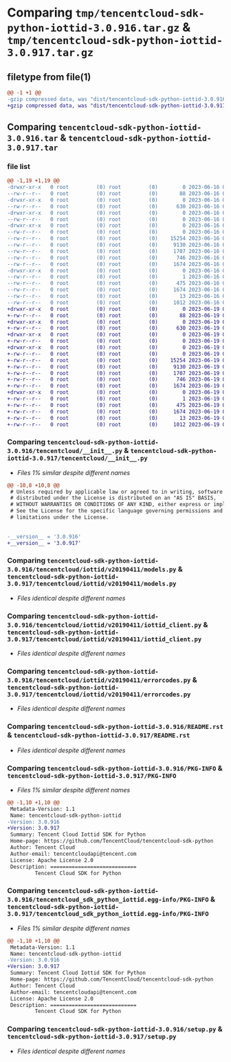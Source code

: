 # Comparing `tmp/tencentcloud-sdk-python-iottid-3.0.916.tar.gz` & `tmp/tencentcloud-sdk-python-iottid-3.0.917.tar.gz`

## filetype from file(1)

```diff
@@ -1 +1 @@
-gzip compressed data, was "dist/tencentcloud-sdk-python-iottid-3.0.916.tar", last modified: Fri Jun 16 00:36:01 2023, max compression
+gzip compressed data, was "dist/tencentcloud-sdk-python-iottid-3.0.917.tar", last modified: Mon Jun 19 00:27:48 2023, max compression
```

## Comparing `tencentcloud-sdk-python-iottid-3.0.916.tar` & `tencentcloud-sdk-python-iottid-3.0.917.tar`

### file list

```diff
@@ -1,19 +1,19 @@
-drwxr-xr-x   0 root         (0) root         (0)        0 2023-06-16 00:36:01.000000 tencentcloud-sdk-python-iottid-3.0.916/
--rw-r--r--   0 root         (0) root         (0)       88 2023-06-16 00:36:01.000000 tencentcloud-sdk-python-iottid-3.0.916/setup.cfg
-drwxr-xr-x   0 root         (0) root         (0)        0 2023-06-16 00:36:01.000000 tencentcloud-sdk-python-iottid-3.0.916/tencentcloud/
--rw-r--r--   0 root         (0) root         (0)      630 2023-06-16 00:36:01.000000 tencentcloud-sdk-python-iottid-3.0.916/tencentcloud/__init__.py
-drwxr-xr-x   0 root         (0) root         (0)        0 2023-06-16 00:36:01.000000 tencentcloud-sdk-python-iottid-3.0.916/tencentcloud/iottid/
--rw-r--r--   0 root         (0) root         (0)        0 2023-06-16 00:36:01.000000 tencentcloud-sdk-python-iottid-3.0.916/tencentcloud/iottid/__init__.py
-drwxr-xr-x   0 root         (0) root         (0)        0 2023-06-16 00:36:01.000000 tencentcloud-sdk-python-iottid-3.0.916/tencentcloud/iottid/v20190411/
--rw-r--r--   0 root         (0) root         (0)        0 2023-06-16 00:36:01.000000 tencentcloud-sdk-python-iottid-3.0.916/tencentcloud/iottid/v20190411/__init__.py
--rw-r--r--   0 root         (0) root         (0)    15254 2023-06-16 00:36:01.000000 tencentcloud-sdk-python-iottid-3.0.916/tencentcloud/iottid/v20190411/models.py
--rw-r--r--   0 root         (0) root         (0)     9130 2023-06-16 00:36:01.000000 tencentcloud-sdk-python-iottid-3.0.916/tencentcloud/iottid/v20190411/iottid_client.py
--rw-r--r--   0 root         (0) root         (0)     1707 2023-06-16 00:36:01.000000 tencentcloud-sdk-python-iottid-3.0.916/tencentcloud/iottid/v20190411/errorcodes.py
--rw-r--r--   0 root         (0) root         (0)      746 2023-06-16 00:36:01.000000 tencentcloud-sdk-python-iottid-3.0.916/README.rst
--rw-r--r--   0 root         (0) root         (0)     1674 2023-06-16 00:36:01.000000 tencentcloud-sdk-python-iottid-3.0.916/PKG-INFO
-drwxr-xr-x   0 root         (0) root         (0)        0 2023-06-16 00:36:01.000000 tencentcloud-sdk-python-iottid-3.0.916/tencentcloud_sdk_python_iottid.egg-info/
--rw-r--r--   0 root         (0) root         (0)        1 2023-06-16 00:36:01.000000 tencentcloud-sdk-python-iottid-3.0.916/tencentcloud_sdk_python_iottid.egg-info/dependency_links.txt
--rw-r--r--   0 root         (0) root         (0)      475 2023-06-16 00:36:01.000000 tencentcloud-sdk-python-iottid-3.0.916/tencentcloud_sdk_python_iottid.egg-info/SOURCES.txt
--rw-r--r--   0 root         (0) root         (0)     1674 2023-06-16 00:36:01.000000 tencentcloud-sdk-python-iottid-3.0.916/tencentcloud_sdk_python_iottid.egg-info/PKG-INFO
--rw-r--r--   0 root         (0) root         (0)       13 2023-06-16 00:36:01.000000 tencentcloud-sdk-python-iottid-3.0.916/tencentcloud_sdk_python_iottid.egg-info/top_level.txt
--rw-r--r--   0 root         (0) root         (0)     1012 2023-06-16 00:36:01.000000 tencentcloud-sdk-python-iottid-3.0.916/setup.py
+drwxr-xr-x   0 root         (0) root         (0)        0 2023-06-19 00:27:48.000000 tencentcloud-sdk-python-iottid-3.0.917/
+-rw-r--r--   0 root         (0) root         (0)       88 2023-06-19 00:27:48.000000 tencentcloud-sdk-python-iottid-3.0.917/setup.cfg
+drwxr-xr-x   0 root         (0) root         (0)        0 2023-06-19 00:27:48.000000 tencentcloud-sdk-python-iottid-3.0.917/tencentcloud/
+-rw-r--r--   0 root         (0) root         (0)      630 2023-06-19 00:27:47.000000 tencentcloud-sdk-python-iottid-3.0.917/tencentcloud/__init__.py
+drwxr-xr-x   0 root         (0) root         (0)        0 2023-06-19 00:27:48.000000 tencentcloud-sdk-python-iottid-3.0.917/tencentcloud/iottid/
+-rw-r--r--   0 root         (0) root         (0)        0 2023-06-19 00:27:47.000000 tencentcloud-sdk-python-iottid-3.0.917/tencentcloud/iottid/__init__.py
+drwxr-xr-x   0 root         (0) root         (0)        0 2023-06-19 00:27:48.000000 tencentcloud-sdk-python-iottid-3.0.917/tencentcloud/iottid/v20190411/
+-rw-r--r--   0 root         (0) root         (0)        0 2023-06-19 00:27:47.000000 tencentcloud-sdk-python-iottid-3.0.917/tencentcloud/iottid/v20190411/__init__.py
+-rw-r--r--   0 root         (0) root         (0)    15254 2023-06-19 00:27:47.000000 tencentcloud-sdk-python-iottid-3.0.917/tencentcloud/iottid/v20190411/models.py
+-rw-r--r--   0 root         (0) root         (0)     9130 2023-06-19 00:27:47.000000 tencentcloud-sdk-python-iottid-3.0.917/tencentcloud/iottid/v20190411/iottid_client.py
+-rw-r--r--   0 root         (0) root         (0)     1707 2023-06-19 00:27:47.000000 tencentcloud-sdk-python-iottid-3.0.917/tencentcloud/iottid/v20190411/errorcodes.py
+-rw-r--r--   0 root         (0) root         (0)      746 2023-06-19 00:27:47.000000 tencentcloud-sdk-python-iottid-3.0.917/README.rst
+-rw-r--r--   0 root         (0) root         (0)     1674 2023-06-19 00:27:48.000000 tencentcloud-sdk-python-iottid-3.0.917/PKG-INFO
+drwxr-xr-x   0 root         (0) root         (0)        0 2023-06-19 00:27:48.000000 tencentcloud-sdk-python-iottid-3.0.917/tencentcloud_sdk_python_iottid.egg-info/
+-rw-r--r--   0 root         (0) root         (0)        1 2023-06-19 00:27:48.000000 tencentcloud-sdk-python-iottid-3.0.917/tencentcloud_sdk_python_iottid.egg-info/dependency_links.txt
+-rw-r--r--   0 root         (0) root         (0)      475 2023-06-19 00:27:48.000000 tencentcloud-sdk-python-iottid-3.0.917/tencentcloud_sdk_python_iottid.egg-info/SOURCES.txt
+-rw-r--r--   0 root         (0) root         (0)     1674 2023-06-19 00:27:48.000000 tencentcloud-sdk-python-iottid-3.0.917/tencentcloud_sdk_python_iottid.egg-info/PKG-INFO
+-rw-r--r--   0 root         (0) root         (0)       13 2023-06-19 00:27:48.000000 tencentcloud-sdk-python-iottid-3.0.917/tencentcloud_sdk_python_iottid.egg-info/top_level.txt
+-rw-r--r--   0 root         (0) root         (0)     1012 2023-06-19 00:27:47.000000 tencentcloud-sdk-python-iottid-3.0.917/setup.py
```

### Comparing `tencentcloud-sdk-python-iottid-3.0.916/tencentcloud/__init__.py` & `tencentcloud-sdk-python-iottid-3.0.917/tencentcloud/__init__.py`

 * *Files 1% similar despite different names*

```diff
@@ -10,8 +10,8 @@
 # Unless required by applicable law or agreed to in writing, software
 # distributed under the License is distributed on an "AS IS" BASIS,
 # WITHOUT WARRANTIES OR CONDITIONS OF ANY KIND, either express or implied.
 # See the License for the specific language governing permissions and
 # limitations under the License.
 
 
-__version__ = '3.0.916'
+__version__ = '3.0.917'
```

### Comparing `tencentcloud-sdk-python-iottid-3.0.916/tencentcloud/iottid/v20190411/models.py` & `tencentcloud-sdk-python-iottid-3.0.917/tencentcloud/iottid/v20190411/models.py`

 * *Files identical despite different names*

### Comparing `tencentcloud-sdk-python-iottid-3.0.916/tencentcloud/iottid/v20190411/iottid_client.py` & `tencentcloud-sdk-python-iottid-3.0.917/tencentcloud/iottid/v20190411/iottid_client.py`

 * *Files identical despite different names*

### Comparing `tencentcloud-sdk-python-iottid-3.0.916/tencentcloud/iottid/v20190411/errorcodes.py` & `tencentcloud-sdk-python-iottid-3.0.917/tencentcloud/iottid/v20190411/errorcodes.py`

 * *Files identical despite different names*

### Comparing `tencentcloud-sdk-python-iottid-3.0.916/README.rst` & `tencentcloud-sdk-python-iottid-3.0.917/README.rst`

 * *Files identical despite different names*

### Comparing `tencentcloud-sdk-python-iottid-3.0.916/PKG-INFO` & `tencentcloud-sdk-python-iottid-3.0.917/PKG-INFO`

 * *Files 1% similar despite different names*

```diff
@@ -1,10 +1,10 @@
 Metadata-Version: 1.1
 Name: tencentcloud-sdk-python-iottid
-Version: 3.0.916
+Version: 3.0.917
 Summary: Tencent Cloud Iottid SDK for Python
 Home-page: https://github.com/TencentCloud/tencentcloud-sdk-python
 Author: Tencent Cloud
 Author-email: tencentcloudapi@tencent.com
 License: Apache License 2.0
 Description: ============================
         Tencent Cloud SDK for Python
```

### Comparing `tencentcloud-sdk-python-iottid-3.0.916/tencentcloud_sdk_python_iottid.egg-info/PKG-INFO` & `tencentcloud-sdk-python-iottid-3.0.917/tencentcloud_sdk_python_iottid.egg-info/PKG-INFO`

 * *Files 1% similar despite different names*

```diff
@@ -1,10 +1,10 @@
 Metadata-Version: 1.1
 Name: tencentcloud-sdk-python-iottid
-Version: 3.0.916
+Version: 3.0.917
 Summary: Tencent Cloud Iottid SDK for Python
 Home-page: https://github.com/TencentCloud/tencentcloud-sdk-python
 Author: Tencent Cloud
 Author-email: tencentcloudapi@tencent.com
 License: Apache License 2.0
 Description: ============================
         Tencent Cloud SDK for Python
```

### Comparing `tencentcloud-sdk-python-iottid-3.0.916/setup.py` & `tencentcloud-sdk-python-iottid-3.0.917/setup.py`

 * *Files identical despite different names*

